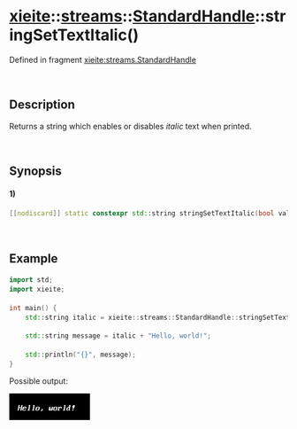 # [xieite](../../../../../xieite.md)\:\:[streams](../../../../../streams.md)\:\:[StandardHandle](../../../standard_handle.md)\:\:stringSetTextItalic\(\)
Defined in fragment [xieite:streams.StandardHandle](../../../../../../src/streams/standard_handle.cpp)

&nbsp;

## Description
Returns a string which enables or disables *italic* text when printed.

&nbsp;

## Synopsis
#### 1)
```cpp
[[nodiscard]] static constexpr std::string stringSetTextItalic(bool value) noexcept;
```

&nbsp;

## Example
```cpp
import std;
import xieite;

int main() {
    std::string italic = xieite::streams::StandardHandle::stringSetTextItalic(true);

    std::string message = italic + "Hello, world!";

    std::println("{}", message);
}
```
Possible output:

![image](./set_text_italic.png)
